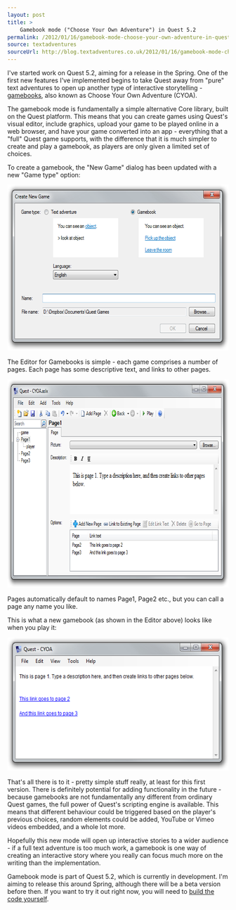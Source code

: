 ```yaml
---
layout: post
title: >
    Gamebook mode ("Choose Your Own Adventure") in Quest 5.2
permalink: /2012/01/16/gamebook-mode-choose-your-own-adventure-in-quest-5-2
source: textadventures
sourceUrl: http://blog.textadventures.co.uk/2012/01/16/gamebook-mode-choose-your-own-adventure-in-quest-5-2/
---
```

I've started work on Quest 5.2, aiming for a release in the Spring. One of the first new features I've implemented begins to take Quest away from "pure" text adventures to open up another type of interactive storytelling - <a href="http://en.wikipedia.org/wiki/Gamebook">gamebooks</a>, also known as Choose Your Own Adventure (CYOA).

The gamebook mode is fundamentally a simple alternative Core library, built on the Quest platform. This means that you can create games using Quest's visual editor, include graphics, upload your game to be played online in a web browser, and have your game converted into an app - everything that a "full" Quest game supports, with the difference that it is much simpler to create and play a gamebook, as players are only given a limited set of choices.

To create a gamebook, the "New Game" dialog has been updated with a new "Game type" option:

<a href="/images/2012/textadventuresblog.files.wordpress.com-2012-01-gamebook1.png"><img class="aligncenter size-full wp-image-1080" title="Creating a new gamebook" src="/images/2012/textadventuresblog.files.wordpress.com-2012-01-gamebook1.png" alt="" width="619" height="377" /></a>

The Editor for Gamebooks is simple - each game comprises a number of pages. Each page has some descriptive text, and links to other pages.

<a href="/images/2012/textadventuresblog.files.wordpress.com-2012-01-gamebook2.png"><img class="aligncenter size-full wp-image-1081" title="Editing a gamebook" src="/images/2012/textadventuresblog.files.wordpress.com-2012-01-gamebook2.png" alt="" width="761" height="474" /></a>

Pages automatically default to names Page1, Page2 etc., but you can call a page any name you like.

This is what a new gamebook (as shown in the Editor above) looks like when you play it:

<a href="/images/2012/textadventuresblog.files.wordpress.com-2012-01-gamebook3.png"><img class="aligncenter size-full wp-image-1082" title="Playing a gamebook" src="/images/2012/textadventuresblog.files.wordpress.com-2012-01-gamebook3.png" alt="" width="574" height="303" /></a>

That's all there is to it - pretty simple stuff really, at least for this first version. There is definitely potential for adding functionality in the future - because gamebooks are not fundamentally any different from ordinary Quest games, the full power of Quest's scripting engine is available. This means that different behaviour could be triggered based on the player's previous choices, random elements could be added, YouTube or Vimeo videos embedded, and a whole lot more.

Hopefully this new mode will open up interactive stories to a wider audience - if a full text adventure is too much work, a gamebook is one way of creating an interactive story where you really can focus much more on the writing than the implementation.

Gamebook mode is part of Quest 5.2, which is currently in development. I'm aiming to release this around Spring, although there will be a beta version before then. If you want to try it out right now, you will need to <a href="http://quest5.net/wiki/Developers">build the code yourself</a>.